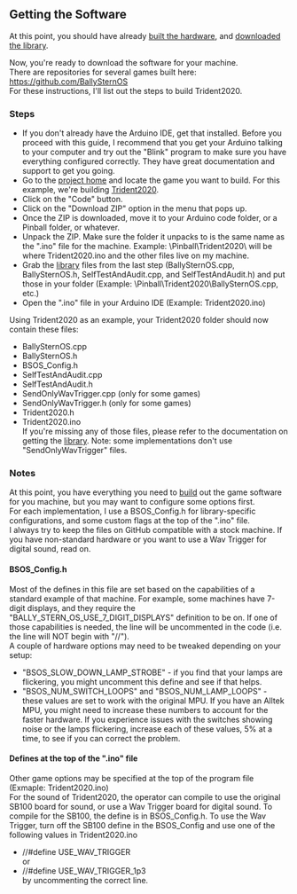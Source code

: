 ## Getting the Software  
  
At this point, you should have already [built the hardware](hardware.md), and [downloaded the library](library.md).  
  
Now, you're ready to download the software for your machine.  
There are repositories for several games built here:  
https://github.com/BallySternOS  
For these instructions, I'll list out the steps to build Trident2020.  
  
### Steps
- If you don't already have the Arduino IDE, get that installed. Before you proceed with this guide, I recommend that you get your Arduino talking to your computer and try out the "Blink" program to make sure you have everything configured correctly. They have great documentation and support to get you going.  
- Go to the [project home](https://github.com/BallySternOS) and locate the game you want to build. For this example, we're building [Trident2020](https://github.com/BallySternOS/Trident2020).
- Click on the "Code" button.  
- Click on the "Download ZIP" option in the menu that pops up.  
- Once the ZIP is downloaded, move it to your Arduino code folder, or a Pinball folder, or whatever.  
- Unpack the ZIP. Make sure the folder it unpacks to is the same name as the ".ino" file for the machine. Example: \Pinball\Trident2020\ will be where Trident2020.ino and the other files live on my machine.  
- Grab the [library](library.md) files from the last step (BallySternOS.cpp, BallySternOS.h, SelfTestAndAudit.cpp, and SelfTestAndAudit.h) and put those in your folder (Example: \Pinball\Trident2020\BallySternOS.cpp, etc.)  
- Open the ".ino" file in your Arduino IDE (Example: Trident2020.ino)  
  
Using Trident2020 as an example, your Trident2020 folder should now contain these files:  
- BallySternOS.cpp  
- BallySternOS.h  
- BSOS_Config.h  
- SelfTestAndAudit.cpp  
- SelfTestAndAudit.h  
- SendOnlyWavTrigger.cpp (only for some games)    
- SendOnlyWavTrigger.h (only for some games)    
- Trident2020.h  
- Trident2020.ino  
If you're missing any of those files, please refer to the documentation on getting the [library](library.md). Note: some implementations don't use "SendOnlyWavTrigger" files.  
    
  
### Notes  
At this point, you have everything you need to [build](compile.md) out the game software for you machine, but you may want to configure some options first.  
For each implementation, I use a BSOS_Config.h for library-specific configurations, and some custom flags at the top of the ".ino" file.  
I always try to keep the files on GitHub compatible with a stock machine. If you have non-standard hardware or you want to use a Wav Trigger for digital sound, read on.  
  
#### BSOS_Config.h  
Most of the defines in this file are set based on the capabilities of a standard example of that machine. For example, some machines have 7-digit displays, and they require the "BALLY_STERN_OS_USE_7_DIGIT_DISPLAYS" definition to be on. If one of those capabilities is needed, the line will be uncommented in the code (i.e. the line will NOT begin with "//").  
A couple of hardware options may need to be tweaked depending on your setup:  
- "BSOS_SLOW_DOWN_LAMP_STROBE" - if you find that your lamps are flickering, you might uncomment this define and see if that helps.  
- "BSOS_NUM_SWITCH_LOOPS" and "BSOS_NUM_LAMP_LOOPS" - these values are set to work with the original MPU. If you have an Alltek MPU, you might need to increase these numbers to account for the faster hardware. If you experience issues with the switches showing noise or the lamps flickering, increase each of these values, 5% at a time, to see if you can correct the problem.  
  
#### Defines at the top of the ".ino" file  
Other game options may be specified at the top of the program file (Exmaple: Trident2020.ino)  
For the sound of Trident2020, the operator can compile to use the original SB100 board for sound, or use a Wav Trigger board for digital sound. To compile for the SB100, the define is in BSOS_Config.h. To use the Wav Trigger, turn off the SB100 define in the BSOS_Config and use one of the following values in Trident2020.ino  
- //#define USE_WAV_TRIGGER  
or  
- //#define USE_WAV_TRIGGER_1p3  
by uncommenting the correct line.   
  

